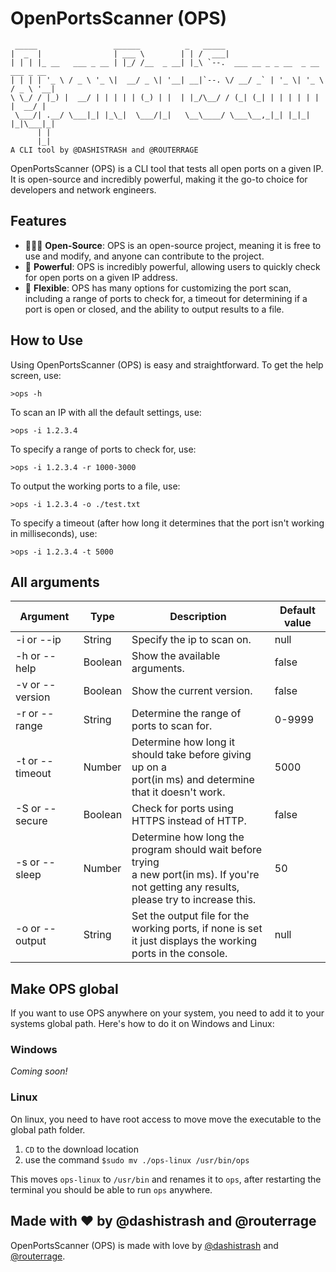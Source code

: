 # OpenPortsScanner (OPS)
```
 _____                 ______          _   _____                                 
|  _  |                | ___ \        | | /  ___|                                
| | | |_ __   ___ _ __ | |_/ /__  _ __| |_\ `--.  ___ __ _ _ __  _ __   ___ _ __ 
| | | | '_ \ / _ \ '_ \|  __/ _ \| '__| __|`--. \/ __/ _` | '_ \| '_ \ / _ \ '__|
\ \_/ / |_) |  __/ | | | | | (_) | |  | |_/\__/ / (_| (_| | | | | | | |  __/ |   
 \___/| .__/ \___|_| |_\_|  \___/|_|   \__\____/ \___\__,_|_| |_|_| |_|\___|_|   
      | |                                                                        
      |_|                                                                        
A CLI tool by @DASHISTRASH and @ROUTERRAGE

```
OpenPortsScanner (OPS) is a CLI tool that tests all open ports on a given IP. It is open-source and incredibly powerful, making it the go-to choice for developers and network engineers.

## Features

* 🧑‍🤝‍🧑 **Open-Source**: OPS is an open-source project, meaning it is free to use and modify, and anyone can contribute to the project.
* 🚀 **Powerful**: OPS is incredibly powerful, allowing users to quickly check for open ports on a given IP address.
* 💪 **Flexible**: OPS has many options for customizing the port scan, including a range of ports to check for, a timeout for determining if a port is open or closed, and the ability to output results to a file.

## How to Use

Using OpenPortsScanner (OPS) is easy and straightforward. To get the help screen, use:

`>ops -h`

To scan an IP with all the default settings, use:

`>ops -i 1.2.3.4`

To specify a range of ports to check for, use:

`>ops -i 1.2.3.4 -r 1000-3000`

To output the working ports to a file, use:

`>ops -i 1.2.3.4 -o ./test.txt`

To specify a timeout (after how long it determines that the port isn't working in milliseconds), use:

`>ops -i 1.2.3.4 -t 5000`

## All arguments
| Argument        | Type    | Description                                                                                                                                       | Default value |
|-----------------|---------|---------------------------------------------------------------------------------------------------------------------------------------------------|---------------|
| -i or --ip      | String  | Specify the ip to scan on.                                                                                                                        | null          |
| -h or --help    | Boolean | Show the available arguments.                                                                                                                     | false         |
| -v or --version | Boolean | Show the current version.                                                                                                                         | false         |
| -r or --range   | String  | Determine the range of ports to scan for.                                                                                                         | 0-9999        |
| -t or --timeout | Number  | Determine how long it should take before giving up on a<br>port(in ms) and determine that it doesn't work.                                        | 5000          |
| -S or --secure  | Boolean | Check for ports using HTTPS instead of HTTP.                                                                                                      | false         |
| -s or --sleep   | Number  | Determine how long the program should wait before trying<br>a new port(in ms). If you're not getting any results,<br>please try to increase this. | 50            |
| -o or --output  | String  | Set the output file for the working ports, if none is set<br>it just displays the working ports in the console.                                   | null          |

## Make OPS global

If you want to use OPS anywhere on your system, you need to add it to your systems global path.
Here's how to do it on Windows and Linux:

### Windows
_Coming soon!_

### Linux
On linux, you need to have root access to move move the executable to the global path folder.

1. `CD` to the download location
2. use the command `$sudo mv ./ops-linux /usr/bin/ops`

This moves `ops-linux` to `/usr/bin` and renames it to `ops`, after restarting the terminal you should be able to run `ops` anywhere.

## Made with ❤️ by @dashistrash and @routerrage

OpenPortsScanner (OPS) is made with love by [@dashistrash](https://github.com/dashistrash) and [@routerrage](https://github.com/routerrage).
